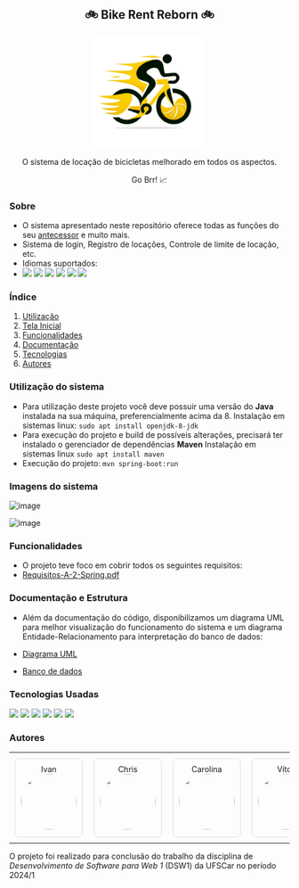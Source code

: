<div align="center">
  <h2> 🚲 Bike Rent Reborn 🚲 </h2>
  <img src="https://github.com/Maracujacake/brr/blob/main/imagens/brr_logo2-removebg-preview.png" width="200">
  <p> O sistema de locação de bicicletas melhorado em todos os aspectos.</p>
  <p> Go Brr! 📈 </p>
</div>

### Sobre
- O sistema apresentado neste repositório oferece todas as funções do seu <a href="https://github.com/Maracujacake/bike-rent-system"> antecessor</a> e muito mais.
- Sistema de login, Registro de locações, Controle de limite de locação, etc.
- Idiomas suportados:
- <img src="https://img.shields.io/badge/Português-pt_BR-green"> <img src="https://img.shields.io/badge/Ingles-en-blue"> <img src="https://img.shields.io/badge/Alemão-de-red"> <img src="https://img.shields.io/badge/Russo-ru-02abd1"> <img src="https://img.shields.io/badge/Japonês-ja-white"> <img src="https://img.shields.io/badge/Chinês_Simplificado-zh_cn-ff0019">

### Índice
1. [Utilização](#utilização-do-sistema)
2. [Tela Inicial](#imagens-do-sistema)
4. [Funcionalidades](#funcionalidades)
5. [Documentação](#documentação-e-estrutura)
6. [Tecnologias](#tecnologias-usadas)
7. [Autores](#autores)

### Utilização do sistema
- Para utilização deste projeto você deve possuir uma versão do **Java** instalada na sua máquina, preferencialmente acima da 8.
Instalação em sistemas linux: ```sudo apt install openjdk-8-jdk```
- Para execução do projeto e build de possíveis alterações, precisará ter instalado o gerenciador de dependências **Maven**
Instalação em sistemas linux ```sudo apt install maven```
- Execução do projeto: ```mvn spring-boot:run```


### Imagens do sistema
![image](https://github.com/user-attachments/assets/be7a3eea-e328-4e77-8b45-6d191222e196)

![image](https://github.com/user-attachments/assets/e887a565-5ab9-4d49-8a64-d22cb7dd78ce)




### Funcionalidades
- O projeto teve foco em cobrir todos os seguintes requisitos:
- [Requisitos-A-2-Spring.pdf](https://github.com/user-attachments/files/16651033/Requisitos-A-2-Spring.pdf)


### Documentação e Estrutura
- Além da documentação do código, disponibilizamos um diagrama UML para melhor visualização do funcionamento do sistema e um diagrama Entidade-Relacionamento para interpretação do banco de dados:

- <a href="https://miro.com/welcomeonboard/Nkx6aWFvUGtPNmdNelZ2U3ltWjA4aE1ocGphWlJ5UGRkVkJkSmRHd29uRW9Qc01GSEJwekJieUpTNE1Tb2VBN3wzNDU4NzY0NTkyMDM3NzQ1NDYxfDI=?share_link_id=795484433352">Diagrama UML</a>

- <a href="https://raw.githubusercontent.com/Maracujacake/brr/main/shema.png">Banco de dados</a>

### Tecnologias Usadas
<img src="https://img.shields.io/badge/Java-red?style=for-the-badge&logo=java"> <img src="https://img.shields.io/badge/Maven-grey?style=for-the-badge&logo=apache maven">
<img src="https://img.shields.io/badge/Spring-grey?style=for-the-badge&logo=spring">
<img src="https://img.shields.io/badge/Tailwind-grey?style=for-the-badge&logo=tailwind css">
<img src="https://img.shields.io/badge/Javascript-grey?style=for-the-badge&logo=javascript">
<img src="https://img.shields.io/badge/MySQL-white?style=for-the-badge&logo=MySQL">

### Autores
<table>
  <tr>
     <td style="text-align: center; padding: 10px;">
      <div style="border: 1px solid #ddd; padding: 10px; border-radius: 8px; display: flex; flex-direction: column; align-items: center; justify-content: center;">
        <p style="margin: 0; text-align: center;">Ivan</p>
        <a href="https://github.com/thativam">
          <img src="https://avatars.githubusercontent.com/u/79797309?v=4" width="100" height="100" style="border-radius: 50%;" />
        </a>
      </div>
    </td>
     <td style="text-align: center; padding: 10px;">
      <div style="border: 1px solid #ddd; padding: 10px; border-radius: 8px; display: flex; flex-direction: column; align-items: center; justify-content: center;">
        <p style="margin: 0; text-align: center;">Chris</p>
        <a href="https://github.com/Maracujacake">
          <img src="https://avatars.githubusercontent.com/u/74564883?v=4" width="100" height="100" style="border-radius: 50%;" />
        </a>
      </div>
    </td>
     <td style="text-align: center; padding: 10px;">
      <div style="border: 1px solid #ddd; padding: 10px; border-radius: 8px; display: flex; flex-direction: column; align-items: center; justify-content: center;">
        <p style="margin: 0; text-align: center;">Carolina</p>
        <a href="https://github.com/CarolinaMartinsEmilio">
          <img src="https://avatars.githubusercontent.com/u/106872616?v=4" width="100" height="100" style="border-radius: 50%;" />
        </a>
      </div>
    </td>
    <td style="text-align: center; padding: 10px;">
      <div style="border: 1px solid #ddd; padding: 10px; border-radius: 8px; display: flex; flex-direction: column; align-items: center; justify-content: center;">
        <p style="margin: 0; text-align: center;">Vítor</p>
        <a href="https://github.com/VMila">
          <img src="https://avatars.githubusercontent.com/u/95143973?v=4" width="100" height="100" style="border-radius: 50%;" />
        </a>
      </div>
    </td>
  </tr>
</table>



O projeto foi realizado para conclusão do trabalho da disciplina de *Desenvolvimento de Software para Web 1* (DSW1) da UFSCar no período 2024/1 
